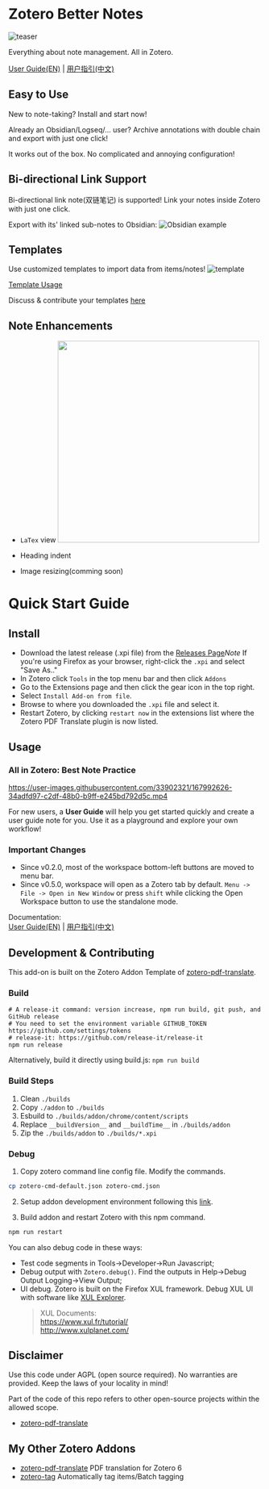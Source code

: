 # Zotero Better Notes

![teaser](./image/README/teaser.png)

Everything about note management. All in Zotero.

[User Guide(EN)](./UserGuide.md) | [用户指引(中文)](./UserGuideCN.md)
## Easy to Use

New to note-taking? Install and start now!

Already an Obsidian/Logseq/... user? Archive annotations with double chain and export with just one click!

It works out of the box. No complicated and annoying configuration!

## Bi-directional Link Support

Bi-directional link note(双链笔记) is supported! Link your notes inside Zotero with just one click.

Export with its' linked sub-notes to Obsidian:
![Obsidian example](./image/README/markdown-ob.png)

## Templates

Use customized templates to import data from items/notes!
![template](./image/README/template.gif)

[Template Usage](./TemplateUsage.md)

Discuss & contribute your templates [here](https://github.com/windingwind/zotero-better-notes/issues/23)

## Note Enhancements

- `LaTex` view
  <img src="./image/README/latex.gif" width="400px"></img>

- Heading indent
- Image resizing(comming soon)

# Quick Start Guide

## Install

- Download the latest release (.xpi file) from the [Releases Page](https://github.com/windingwind/zotero-better-notes/releases)_Note_ If you're using Firefox as your browser, right-click the `.xpi` and select "Save As.."
- In Zotero click `Tools` in the top menu bar and then click `Addons`
- Go to the Extensions page and then click the gear icon in the top right.
- Select `Install Add-on from file`.
- Browse to where you downloaded the `.xpi` file and select it.
- Restart Zotero, by clicking `restart now` in the extensions list where the
  Zotero PDF Translate plugin is now listed.

## Usage

### All in Zotero: Best Note Practice

https://user-images.githubusercontent.com/33902321/167992626-34adfd97-c2df-48b0-b9ff-e245bd792d5c.mp4

For new users, a **User Guide** will help you get started quickly and create a user guide note for you. Use it as a playground and explore your own workflow!

### Important Changes

- Since v0.2.0, most of the workspace bottom-left buttons are moved to menu bar.
- Since v0.5.0, workspace will open as a Zotero tab by default. `Menu -> File -> Open in New Window` or press `shift` while clicking the Open Workspace button to use the standalone mode.

Documentation:  
[User Guide(EN)](./UserGuide.md) | [用户指引(中文)](./UserGuideCN.md)

## Development & Contributing

This add-on is built on the Zotero Addon Template of [zotero-pdf-translate](https://github.com/windingwind/zotero-pdf-translate).

### Build

```shell
# A release-it command: version increase, npm run build, git push, and GitHub release
# You need to set the environment variable GITHUB_TOKEN https://github.com/settings/tokens
# release-it: https://github.com/release-it/release-it
npm run release
```

Alternatively, build it directly using build.js: `npm run build`

### Build Steps

1. Clean `./builds`
2. Copy `./addon` to `./builds`
3. Esbuild to `./builds/addon/chrome/content/scripts`
4. Replace `__buildVersion__` and `__buildTime__` in `./builds/addon`
5. Zip the `./builds/addon` to `./builds/*.xpi`

### Debug

1. Copy zotero command line config file. Modify the commands.

```sh
cp zotero-cmd-default.json zotero-cmd.json
```

2. Setup addon development environment following this [link](https://www.zotero.org/support/dev/client_coding/plugin_development#setting_up_a_plugin_development_environment).

3. Build addon and restart Zotero with this npm command.

```sh
npm run restart
```

You can also debug code in these ways:

- Test code segments in Tools->Developer->Run Javascript;
- Debug output with `Zotero.debug()`. Find the outputs in Help->Debug Output Logging->View Output;
- UI debug. Zotero is built on the Firefox XUL framework. Debug XUL UI with software like [XUL Explorer](https://udn.realityripple.com/docs/Archive/Mozilla/XUL_Explorer).
  > XUL Documents:  
  > https://www.xul.fr/tutorial/  
  > http://www.xulplanet.com/

## Disclaimer

Use this code under AGPL (open source required). No warranties are provided. Keep the laws of your locality in mind!

Part of the code of this repo refers to other open-source projects within the allowed scope.

- [zotero-pdf-translate](https://github.com/windingwind/zotero-pdf-translate)

## My Other Zotero Addons

- [zotero-pdf-translate](https://github.com/windingwind/zotero-pdf-translate) PDF translation for Zotero 6
- [zotero-tag](https://github.com/windingwind/zotero-tag) Automatically tag items/Batch tagging
